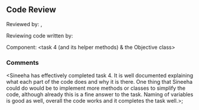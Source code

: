 ## Code Review

Reviewed by: <Aidan Soo>, <u7123983>

Reviewing code written by: <Sineeha Kodwani> <u7230574>

Component: <task 4 (and its helper methods) & the Objective class>

### Comments 

<Sineeha has effectively completed task 4. It is well documented explaining what each part of the code does and why it is there. One thing that Sineeha could do would be to implement more methods or classes to simplify the code, although already this is a fine answer to the task. Naming of variables is good as well, overall the code works and it completes the task well.>;


